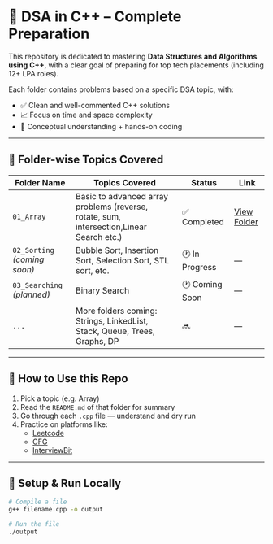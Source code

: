 # 📘 DSA in C++ – Complete Preparation

This repository is dedicated to mastering **Data Structures and Algorithms using C++**, with a clear goal of preparing for top tech placements (including 12+ LPA roles).

Each folder contains problems based on a specific DSA topic, with:
- ✅ Clean and well-commented C++ solutions
- 📈 Focus on time and space complexity
- 🧠 Conceptual understanding + hands-on coding

---

## 📂 Folder-wise Topics Covered

| Folder Name      | Topics Covered | Status | Link |
|------------------|----------------|--------|------|
| `01_Array`        | Basic to advanced array problems (reverse, rotate, sum, intersection,Linear Search etc.) | ✅ Completed | [View Folder](./01_Array/README.md) |
| `02_Sorting` *(coming soon)* | Bubble Sort, Insertion Sort, Selection Sort, STL sort, etc. | 🕐 In Progress | — |
| `03_Searching` *(planned)* |Binary Search| 🕐 Coming Soon | — |
| `...`            | More folders coming: Strings, LinkedList, Stack, Queue, Trees, Graphs, DP | 🔜 | — |

---

## 🧠 How to Use this Repo

1. Pick a topic (e.g. Array)
2. Read the `README.md` of that folder for summary
3. Go through each `.cpp` file — understand and dry run
4. Practice on platforms like:
   - [Leetcode](https://leetcode.com/u/j0U4pNczEM/)
   - [GFG](https://geeksforgeeks.org)
   - [InterviewBit](https://interviewbit.com)

---

## 🚀 Setup & Run Locally

```bash
# Compile a file
g++ filename.cpp -o output

# Run the file
./output

